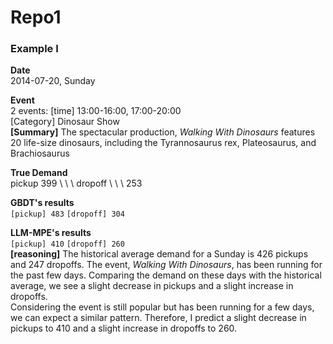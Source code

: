 # Repo1

### Example I

**Date**  
2014-07-20, Sunday

**Event**  
2 events: [time] 13:00-16:00, 17:00-20:00  
[Category] Dinosaur Show  
**[Summary]** The spectacular production, *Walking With Dinosaurs* features 20 life-size dinosaurs, including the Tyrannosaurus rex, Plateosaurus, and Brachiosaurus

**True Demand**  
pickup 399 \ \ \ dropoff \ \ \ 253

**GBDT's results**  
`[pickup] 483` `[dropoff] 304`

**LLM-MPE's results**  
`[pickup] 410` `[dropoff] 260`  
**[reasoning]** The historical average demand for a Sunday is 426 pickups and 247 dropoffs. The event, *Walking With Dinosaurs*, has been running for the past few days. Comparing the demand on these days with the historical average, we see a slight decrease in pickups and a slight increase in dropoffs.  
Considering the event is still popular but has been running for a few days, we can expect a similar pattern. Therefore, I predict a slight decrease in pickups to 410 and a slight increase in dropoffs to 260.
